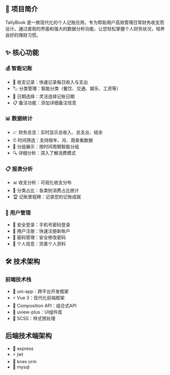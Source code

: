 ## 🎯 项目简介

TallyBook 是一款现代化的个人记账应用，专为帮助用户高效管理日常财务收支而设计。通过直观的界面和强大的数据分析功能，让您轻松掌握个人财务状况，培养良好的理财习惯。

## ✨ 核心功能

### 💰 智能记账
- 📝 收支记录：快速记录每日收入与支出
- 🏷️ 分类管理：智能分类（餐饮、交通、娱乐、工资等）
- 📅 日期选择：灵活选择记账日期
- 📋 备注功能：添加详细备注信息

### 📊 数据统计
- 📈 财务总览：实时显示总收入、总支出、结余
- ⏰ 时间筛选：支持按年、月、周查看数据
- 📑 分组展示：按时间周期智能分组
- 🔍 详细分析：深入了解消费模式

### 📋 报表分析
- 📊 收支分析：可视化收支分布
- 🎯 分类占比：各类别消费占比统计
- 🏆 记账里程碑：记录您的记账成就

### 👤 用户管理
- 🔐 安全登录：手机号密码登录
- 📝 用户注册：快速注册新账户
- 🔑 密码管理：安全修改密码
- 👤 个人信息：完善个人资料

## 🛠️ 技术架构
### 前端技术栈
- 🚀 uni-app：跨平台开发框架
- ⚡ Vue 3：现代化前端框架
- 🎨 Composition API：组合式API
- 🎯 uview-plus：UI组件库
- 💅 SCSS：样式预处理
## 后端技术端架构
- 🚀 express
- ⚡ jwt
- 🎨 knex orm
- 🎯 mysql
